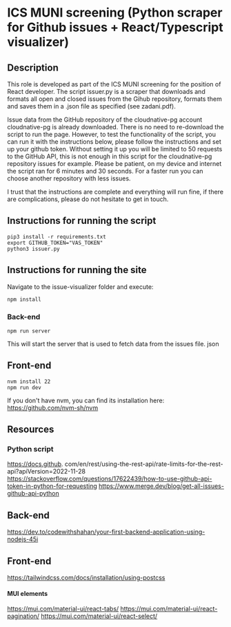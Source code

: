 # ICS MUNI screening (Python scraper for Github issues + React/Typescript visualizer)

## Description

This role is developed as part of the ICS MUNI screening for the position of React developer.
The script issuer.py is a scraper that downloads and formats all open and closed issues from the Gihub repository, formats them and saves them in a .json file as specified (see zadani.pdf).

Issue data from the GitHub repository of the cloudnative-pg account cloudnative-pg is already downloaded. There is no need to re-download the script to run the page.
However, to test the functionality of the script, you can run it with the instructions below, please follow the instructions and set up your github token. 
Without setting it up you will be limited to 50 requests to the GitHub API, this is not enough in this script for the cloudnative-pg repository issues for example.
Please be patient, on my device and internet the script ran for 6 minutes and 30 seconds. For a faster run you can choose another repository with less issues. 

I trust that the instructions are complete and everything will run fine, if there are complications, please do not hesitate to get in touch. 

## Instructions for running the script

```
pip3 install -r requirements.txt
export GITHUB_TOKEN="VAS_TOKEN"
python3 issuer.py
```

## Instructions for running the site

Navigate to the issue-visualizer folder and execute:
```
npm install
```

### Back-end

```
npm run server
```
This will start the server that is used to fetch data from the issues file. json 

## Front-end

```
nvm install 22
npm run dev
```

If you don't have nvm, you can find its installation here:
https://github.com/nvm-sh/nvm

## Resources
### Python script
https://docs.github. com/en/rest/using-the-rest-api/rate-limits-for-the-rest-api?apiVersion=2022-11-28
https://stackoverflow.com/questions/17622439/how-to-use-github-api-token-in-python-for-requesting
https://www.merge.dev/blog/get-all-issues-github-api-python

## Back-end
https://dev.to/codewithshahan/your-first-backend-application-using-nodejs-45i

## Front-end
https://tailwindcss.com/docs/installation/using-postcss

#### MUI elements
https://mui.com/material-ui/react-tabs/
https://mui.com/material-ui/react-pagination/
https://mui.com/material-ui/react-select/
